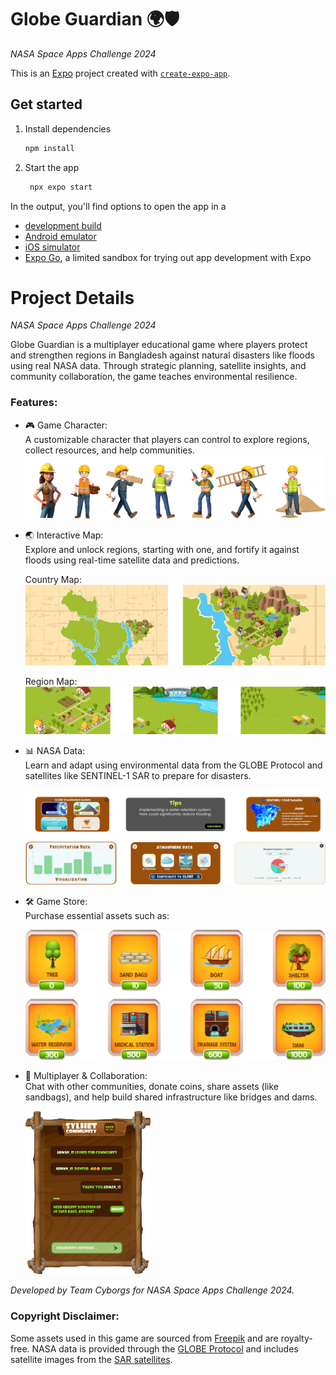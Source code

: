# Globe Guardian 🌍🛡  
*NASA Space Apps Challenge 2024*

This is an [Expo](https://expo.dev) project created with [`create-expo-app`](https://www.npmjs.com/package/create-expo-app).

## Get started

1. Install dependencies

   ```bash
   npm install
   ```

2. Start the app

   ```bash
    npx expo start
   ```

In the output, you'll find options to open the app in a

- [development build](https://docs.expo.dev/develop/development-builds/introduction/)
- [Android emulator](https://docs.expo.dev/workflow/android-studio-emulator/)
- [iOS simulator](https://docs.expo.dev/workflow/ios-simulator/)
- [Expo Go](https://expo.dev/go), a limited sandbox for trying out app development with Expo


# Project Details
*NASA Space Apps Challenge 2024*

Globe Guardian is a multiplayer educational game where players protect and strengthen regions in Bangladesh against natural disasters like floods using real NASA data. Through strategic planning, satellite insights, and community collaboration, the game teaches environmental resilience.

### Features:

- 🎮 Game Character:  
  A customizable character that players can control to explore regions, collect resources, and help communities.  
  ![Game Character](https://github.com/tamjidhossen/GlobeGuardian/blob/e39b6a972d179d126819a9a9c31b0e6ac3cd0563/assets/Asset%203%402x.png "Game Character Preview")


- 🌏 Interactive Map:  
  Explore and unlock regions, starting with one, and fortify it against floods using real-time satellite data and predictions.

  Country Map:  
  ![Country Map](https://github.com/tamjidhossen/GlobeGuardian/blob/e39b6a972d179d126819a9a9c31b0e6ac3cd0563/assets/Asset%202%402x.png "Country Map Preview")

  Region Map:  
  ![Region Map](https://github.com/tamjidhossen/GlobeGuardian/blob/e39b6a972d179d126819a9a9c31b0e6ac3cd0563/assets/Asset%201%402x.png "Region Map Preview")



- 📊 NASA Data:  
   Learn and adapt using environmental data from the GLOBE Protocol and satellites like SENTINEL-1 SAR to prepare for disasters.  

  ![NASA Data](https://github.com/tamjidhossen/GlobeGuardian/blob/e39b6a972d179d126819a9a9c31b0e6ac3cd0563/assets/Asset%204%402x.png "NASA Data Preview")
  ![NASA Data](https://github.com/tamjidhossen/GlobeGuardian/blob/d1c3e83a77e9f5f459718b416e63600eeacd881d/assets/Asset%206data%20popups.png "NASA Data Preview")

- 🛠 Game Store:  
  Purchase essential assets such as:

  ![Store Assets](https://github.com/tamjidhossen/GlobeGuardian/blob/e39b6a972d179d126819a9a9c31b0e6ac3cd0563/assets/Asset%201.png "Store Assets Preview")



- 🤝 Multiplayer & Collaboration:  
  Chat with other communities, donate coins, share assets (like sandbags), and help build shared infrastructure like bridges and dams.  

  <img src="https://github.com/tamjidhossen/GlobeGuardian/blob/e39b6a972d179d126819a9a9c31b0e6ac3cd0563/assets/Asset%2064%404x.png" alt="Chat Preview" width="200px"/>

*Developed by Team Cyborgs for NASA Space Apps Challenge 2024.*
### Copyright Disclaimer:
Some assets used in this game are sourced from [Freepik](https://www.freepik.com) and are royalty-free. NASA data is provided through the [GLOBE Protocol](https://www.globe.gov/) and includes satellite images from the [SAR satellites](https://earthobservatory.nasa.gov/features/SAR).

